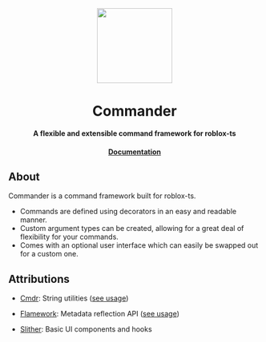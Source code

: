 <div align="center">
  <a href="https://paradoxuum.github.io/commander/" target="_blank">
	<img src="https://paradoxuum.github.io/commander/img/logo.png" width="150" />
  </a>

  <h1>Commander</h1>

  <p>
    <strong>A flexible and extensible command framework for roblox-ts</strong>
  </p>

  <h4>
    <a href="https://paradoxuum.github.io/commander/">Documentation</a>
  </h4>
</div>

## About

Commander is a command framework built for roblox-ts.

- Commands are defined using decorators in an easy and readable manner.
- Custom argument types can be created, allowing for a great deal of flexibility for your commands.
- Comes with an optional user interface which can easily be swapped out for a custom one.

## Attributions

-   [Cmdr](https://github.com/evaera/Cmdr): String utilities ([see usage](src/shared/util/string.ts))

-   [Flamework](https://github.com/rbxts-flamework/core): Metadata reflection API ([see usage](src/shared/util/reflect.ts))

-   [Slither](https://github.com/littensy/slither): Basic UI components and hooks
